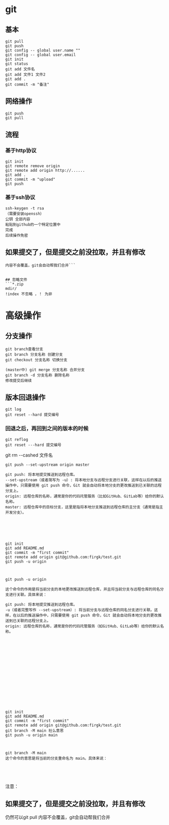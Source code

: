 
# git

## 基本


```
git pull
git push
git config -- global user.name ""
git config -- global user.email 
git init
git status
git add 文件名
git add 文件1 文件2
git add .
git commit -m "备注"
```




## 网络操作

```
git push
git pull

```


## 流程

### 基于http协议

```
git init
git remote remove origin
git remote add origin http://......
git add .
git commit -m "upload"
git push
```


### 基于ssh协议

```
ssh-keygen -t rsa 
（需要安装openssh）
公钥 全部内容
粘贴到github的一个特定位置中
完成
后续操作免密

```


## 如果提交了，但是提交之前没拉取，并且有修改
```仍然可以git pull
内容不会覆盖，git会自动帮我们合并```


## 忽略文件
```*.zip
mdir/
!index 不忽略 ，！ 为非
```



# 高级操作

## 分支操作
```
git branch查看分支
git branch 分支名称 创建分支
git checkout 分支名称 切换分支

(master中) git merge 分支名称 合并分支
git branch -d 分支名称 删除名称
修改提交后继续
```



## 版本回退操作

```
git log
git reset --hard 提交编号
```


### 回退之后，再回到之间的版本的时候
```
git reflog
git reset ---hard 提交编号
```



git rm --cashed 文件名

```
git push --set-upstream origin master

git push: 将本地提交推送到远程仓库。
--set-upstream（或者简写为 -u）: 将本地分支与远程分支进行关联，这样在以后的推送操作中，只需要使用 git push 命令，Git 就会自动将本地分支的更改推送到已关联的远程分支上。
origin: 远程仓库的名称，通常是你的代码托管服务（比如GitHub、GitLab等）给你的默认名称。
master: 远程仓库中的目标分支，这里是指将本地分支推送到远程仓库的主分支（通常是指主开发分支）。






git init
git add README.md
git commit -m "first commit"
git remote add origin git@github.com:firgk/test.git
git push -u origin



git push -u origin

这个命令的作用是将当前分支的本地更改推送到远程仓库，并且将当前分支与远程仓库的同名分支进行关联。具体来说：

git push: 将本地提交推送到远程仓库。
-u（或者完整写作 --set-upstream）: 将当前分支与远程仓库的同名分支进行关联。这样，在以后的推送操作中，只需要使用 git push 命令，Git 就会自动将本地分支的更改推送到已关联的远程分支上。
origin: 远程仓库的名称，通常是你的代码托管服务（如GitHub、GitLab等）给你的默认名称。

















git init
git add README.md
git commit -m "first commit"
git remote add origin git@github.com:firgk/test.git
git branch -M main 社么意思
git push -u origin main



git branch -M main 
这个命令的意思是将当前的分支重命名为 main。具体来说：





```







注意： 

## 如果提交了，但是提交之前没拉取，并且有修改


仍然可以git pull
内容不会覆盖，git会自动帮我们合并











